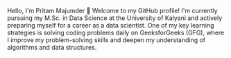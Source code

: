 Hello, I'm Pritam Majumder 👋
Welcome to my GitHub profile! I'm currently pursuing my M.Sc. in Data Science at the University of Kalyani and actively preparing myself for a career as a data scientist. One of my key learning strategies is solving coding problems daily on GeeksforGeeks (GFG), where I improve my problem-solving skills and deepen my understanding of algorithms and data structures.
